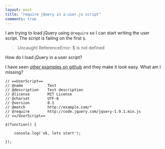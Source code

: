 ```yaml
---
layout: post
title: "require jQuery in a user.js script"
comments: true
---
```


I am trying to load jQuery using `@require` so I can start writing the user script. The script is failing on the first `$`.

> Uncaught ReferenceError: $ is not defined

How do I load jQuery in a user script?

I have seen [other examples on github](https://github.com/Cyb3rsoft/facebook.user.js/blob/master/facebook.tamper.js) and they make it look easy. What am I missing?

```
// ==UserScript==
// @name           Test
// @description    Test description
// @license        MIT License
// @charset        UTF-8
// @version        0.1
// @match          http://example.com/* 
// @require        http://code.jquery.com/jquery-1.9.1.min.js
// ==/UserScript==

$(function() {

    console.log('ok, lets start'); 

});

```